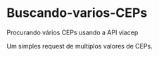 # Buscando-varios-CEPs
Procurando vários CEPs usando a API viacep

Um simples request de multíplos valores de CEPs. 
